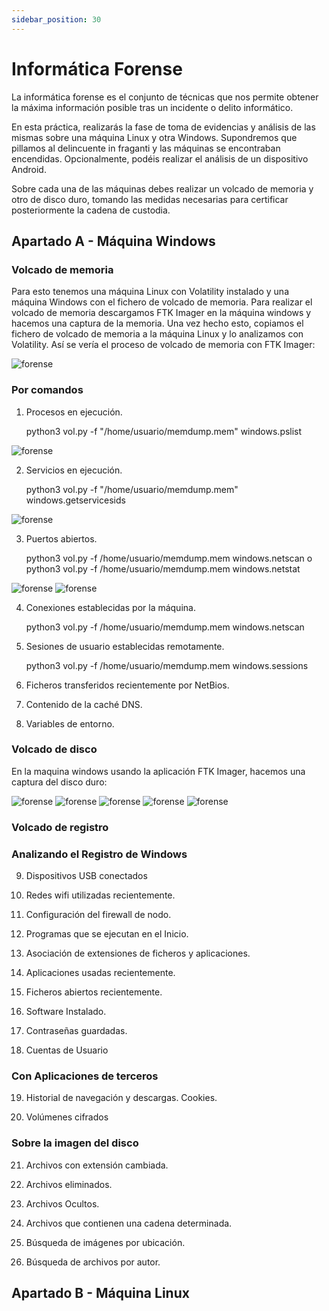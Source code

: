 ```yaml
---
sidebar_position: 30
---
```


# Informática Forense


La informática forense es el conjunto de técnicas que nos permite obtener la máxima información posible tras un incidente o delito informático.

En esta práctica, realizarás la fase de toma de evidencias y análisis de las mismas sobre una máquina Linux y otra Windows. Supondremos que pillamos al delincuente in fraganti y las máquinas se encontraban encendidas. Opcionalmente, podéis realizar el análisis de un dispositivo Android.

Sobre cada una de las máquinas debes realizar un volcado de memoria y otro de disco duro, tomando las medidas necesarias para certificar posteriormente la cadena de custodia.


## Apartado A - Máquina Windows

### Volcado de memoria

Para esto tenemos una máquina Linux con Volatility instalado y una máquina Windows con el fichero de volcado de memoria. Para realizar el volcado de memoria descargamos FTK Imager en la máquina windows y hacemos una captura de la memoria. Una vez hecho esto, copiamos el fichero de volcado de memoria a la máquina Linux y lo analizamos con Volatility.
Así se vería el proceso de volcado de memoria con FTK Imager:

![forense](/img/SAD/forenseSAD.png)

### Por comandos

1. Procesos en ejecución.

    python3 vol.py -f "/home/usuario/memdump.mem" windows.pslist

![forense](/img/SAD/forenseSAD-2.png)

2. Servicios en ejecución.

    python3 vol.py -f "/home/usuario/memdump.mem" windows.getservicesids

![forense](/img/SAD/forenseSAD-7.png)

3. Puertos abiertos.

    python3 vol.py -f /home/usuario/memdump.mem windows.netscan
    o
    python3 vol.py -f /home/usuario/memdump.mem windows.netstat

![forense](/img/SAD/forenseSAD-8.png)
![forense](/img/SAD/forenseSAD-10.png)

4. Conexiones establecidas por la máquina.

    python3 vol.py -f /home/usuario/memdump.mem windows.netscan

5. Sesiones de usuario establecidas remotamente.

    python3 vol.py -f /home/usuario/memdump.mem windows.sessions

6. Ficheros transferidos recientemente por NetBios.

7. Contenido de la caché DNS.

8. Variables de entorno.


### Volcado de disco

En la maquina windows usando la aplicación FTK Imager, hacemos una captura del disco duro:

![forense](/img/SAD/forenseSAD-3.png)
![forense](/img/SAD/forenseSAD-4.png)
![forense](/img/SAD/forenseSAD-5.png)
![forense](/img/SAD/forenseSAD-6.png)
![forense](/img/SAD/forenseSAD-9.png)



### Volcado de registro



### Analizando el Registro de Windows

9. Dispositivos USB conectados

10. Redes wifi utilizadas recientemente.

11. Configuración del firewall de nodo.

12. Programas que se ejecutan en el Inicio.

13. Asociación de extensiones de ficheros y aplicaciones.

14. Aplicaciones usadas recientemente.

15. Ficheros abiertos recientemente.

16. Software Instalado.

17. Contraseñas guardadas.

18. Cuentas de Usuario

### Con Aplicaciones de terceros

19. Historial de navegación y descargas. Cookies.

20. Volúmenes cifrados

### Sobre la imagen del disco

21. Archivos con extensión cambiada.

22. Archivos eliminados.

23. Archivos Ocultos.

24. Archivos que contienen una cadena determinada.

25. Búsqueda de imágenes por ubicación.

26. Búsqueda de archivos por autor.





## Apartado B - Máquina Linux


